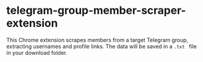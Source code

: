 # telegram-group-member-scraper-extension
This Chrome extension scrapes members from a target Telegram group, extracting usernames and profile links. The data will be saved in a `.txt ` file in your download folder.
